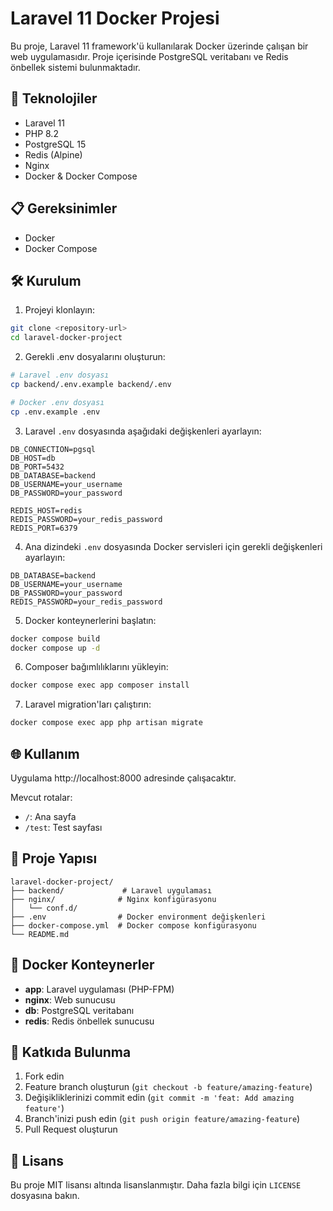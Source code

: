 # Laravel 11 Docker Projesi

Bu proje, Laravel 11 framework'ü kullanılarak Docker üzerinde çalışan bir web uygulamasıdır. Proje içerisinde PostgreSQL veritabanı ve Redis önbellek sistemi bulunmaktadır.

## 🚀 Teknolojiler

- Laravel 11
- PHP 8.2
- PostgreSQL 15
- Redis (Alpine)
- Nginx
- Docker & Docker Compose

## 📋 Gereksinimler

- Docker
- Docker Compose

## 🛠️ Kurulum

1. Projeyi klonlayın:
```bash
git clone <repository-url>
cd laravel-docker-project
```

2. Gerekli .env dosyalarını oluşturun:
```bash
# Laravel .env dosyası
cp backend/.env.example backend/.env

# Docker .env dosyası
cp .env.example .env
```

3. Laravel `.env` dosyasında aşağıdaki değişkenleri ayarlayın:
```env
DB_CONNECTION=pgsql
DB_HOST=db
DB_PORT=5432
DB_DATABASE=backend
DB_USERNAME=your_username
DB_PASSWORD=your_password

REDIS_HOST=redis
REDIS_PASSWORD=your_redis_password
REDIS_PORT=6379
```

4. Ana dizindeki `.env` dosyasında Docker servisleri için gerekli değişkenleri ayarlayın:
```env
DB_DATABASE=backend
DB_USERNAME=your_username
DB_PASSWORD=your_password
REDIS_PASSWORD=your_redis_password
```

5. Docker konteynerlerini başlatın:
```bash
docker compose build
docker compose up -d
```

6. Composer bağımlılıklarını yükleyin:
```bash
docker compose exec app composer install
```

7. Laravel migration'ları çalıştırın:
```bash
docker compose exec app php artisan migrate
```

## 🌐 Kullanım

Uygulama http://localhost:8000 adresinde çalışacaktır.

Mevcut rotalar:
- `/`: Ana sayfa
- `/test`: Test sayfası

## 📁 Proje Yapısı

```
laravel-docker-project/
├── backend/             # Laravel uygulaması
├── nginx/              # Nginx konfigürasyonu
│   └── conf.d/
├── .env                # Docker environment değişkenleri
├── docker-compose.yml  # Docker compose konfigürasyonu
└── README.md
```

## 🐳 Docker Konteynerler

- **app**: Laravel uygulaması (PHP-FPM)
- **nginx**: Web sunucusu
- **db**: PostgreSQL veritabanı
- **redis**: Redis önbellek sunucusu

## 🤝 Katkıda Bulunma

1. Fork edin
2. Feature branch oluşturun (`git checkout -b feature/amazing-feature`)
3. Değişikliklerinizi commit edin (`git commit -m 'feat: Add amazing feature'`)
4. Branch'inizi push edin (`git push origin feature/amazing-feature`)
5. Pull Request oluşturun

## 📝 Lisans

Bu proje MIT lisansı altında lisanslanmıştır. Daha fazla bilgi için `LICENSE` dosyasına bakın.
